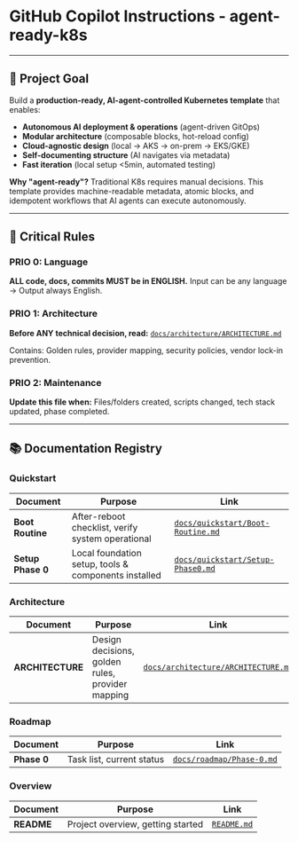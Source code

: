 # GitHub Copilot Instructions - agent-ready-k8s

---

## 🎯 Project Goal

Build a **production-ready, AI-agent-controlled Kubernetes template** that enables:
- **Autonomous AI deployment & operations** (agent-driven GitOps)
- **Modular architecture** (composable blocks, hot-reload config)
- **Cloud-agnostic design** (local → AKS → on-prem → EKS/GKE)
- **Self-documenting structure** (AI navigates via metadata)
- **Fast iteration** (local setup <5min, automated testing)

**Why "agent-ready"?**
Traditional K8s requires manual decisions. This template provides machine-readable metadata, atomic blocks, and idempotent workflows that AI agents can execute autonomously.

---

## 🚨 Critical Rules

### PRIO 0: Language
**ALL code, docs, commits MUST be in ENGLISH.**
Input can be any language → Output always English.

### PRIO 1: Architecture
**Before ANY technical decision, read:**
[`docs/architecture/ARCHITECTURE.md`](../docs/architecture/ARCHITECTURE.md)

Contains: Golden rules, provider mapping, security policies, vendor lock-in prevention.

### PRIO 2: Maintenance
**Update this file when:**
Files/folders created, scripts changed, tech stack updated, phase completed.

---

## 📚 Documentation Registry

### Quickstart
| Document | Purpose | Link |
|----------|---------|------|
| **Boot Routine** | After-reboot checklist, verify system operational | [`docs/quickstart/Boot-Routine.md`](../docs/quickstart/Boot-Routine.md) |
| **Setup Phase 0** | Local foundation setup, tools & components installed | [`docs/quickstart/Setup-Phase0.md`](../docs/quickstart/Setup-Phase0.md) |

### Architecture
| Document | Purpose | Link |
|----------|---------|------|
| **ARCHITECTURE** | Design decisions, golden rules, provider mapping | [`docs/architecture/ARCHITECTURE.md`](../docs/architecture/ARCHITECTURE.md) |

### Roadmap
| Document | Purpose | Link |
|----------|---------|------|
| **Phase 0** | Task list, current status | [`docs/roadmap/Phase-0.md`](../docs/roadmap/Phase-0.md) |

### Overview
| Document | Purpose | Link |
|----------|---------|------|
| **README** | Project overview, getting started | [`README.md`](../README.md) |
